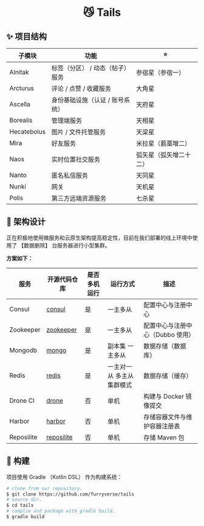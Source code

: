<h1 align="center">😼 Tails</h1>

## ✨ 项目结构

| 子模块         | 功能                | ⭐           |
|-------------|-------------------|-------------|
| Alnitak     | 标签（分区） / 动态（帖子）服务 | 参宿星（参宿一）    |
| Arcturus    | 评论 / 点赞 / 收藏服务    | 大角星         |
| Ascella     | 身份基础设施（认证 / 账号系统） | 天府星         |
| Borealis    | 管理端服务             | 天相星         |
| Hecatebolus | 图片 / 文件托管服务       | 天梁星         |
| Mira        | 好友服务              | 米拉星（蒭藁增二）   |
| Naos        | 实时位置社交服务          | 弧矢星（弧矢增二十二） |
| Nanto       | 匿名私信服务            | 天同星         |
| Nunki       | 网关                | 天机星         |
| Polis       | 第三方远端资源服务         | 七杀星         |

## 🔨 架构设计

正在积极地使用微服务和云原生架构提高稳定性，目前在我们部署的线上环境中使用了 【数据删除】 台服务器进行小型集群。

**方案如下：**

| 服务         | 开源代码仓库                                               | 是否多机运行 | 运行方式          | 描述                  |
|------------|------------------------------------------------------|--------|---------------|---------------------|
| Consul     | [consul](https://github.com/hashicorp/consul)        | 是      | 一主多从          | 配置中心与注册中心           |
| Zookeeper  | [zookeeper](https://github.com/apache/zookeeper)     | 是      | 一主多从          | 配置中心与注册中心（Dubbo 使用） |
| Mongodb    | [mongo](https://github.com/mongodb/mongo)            | 是      | 副本集 一主多从      | 数据存储（数据库）           |
| Redis      | [redis](https://github.com/redis/redis)              | 是      | 一主对一从 多主从集群模式 | 数据存储（缓存）            |
| Drone CI   | [drone](https://github.com/harness/drone)            | 否      | 单机            | 构建与 Docker 镜像提交     |
| Harbor     | [harbor](https://github.com/goharbor/harbor)         | 否      | 单机            | 存储容器文件与维护容器注册表      |
| Reposilite | [reposilite](https://github.com/dzikoysk/reposilite) | 否      | 单机            | 存储 Maven 包          |

## 🚀 构建

项目使用 Gradle （Kotlin DSL） 作为构建系统：

```bash
# clone from our repository.
$ git clone https://github.com/furryverse/tails
# source dir.
$ cd tails
# complie and package with gradle build.
$ gradle build
```